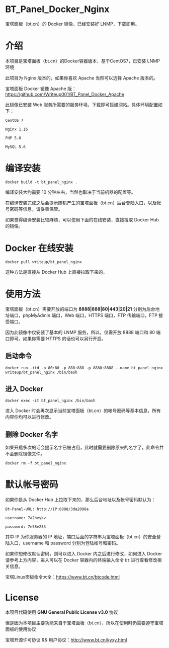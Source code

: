 # BT_Panel_Docker_Nginx
宝塔面板（bt.cn）的 Docker 镜像，已经安装好 LNMP，下载即用。

# 介绍
本项目是宝塔面板（bt.cn）的Docker容器版本，基于CentOS7，已安装 LNMP 环境

此项目为 Nginx 版本的，如果你喜欢 Apache 当然可以选择 Apache 版本的。

宝塔面板 Docker 镜像 Apache 版：https://github.com/Writeup001/BT_Panel_Docker_Apache

此镜像已安装 Web 服务所需要的服务环境，下载即可搭建网站。具体环境配置如下：
```
CentOS 7

Nginx 1.16

PHP 5.6

MySQL 5.6
```

# 编译安装
```
docker build -t bt_panel_nginx .
```
编译安装大约需要 10 分钟左右，当然也取决于当前机器的配置等。

在编译安装完成之后会提示随机产生的宝塔面板（bt.cn）后台登陆入口，以及帐号密码等信息，请妥善保管。

如果觉得编译安装比较麻烦，可以使用下面的在线安装，直接拉取 Docker Hub 的镜像。

# Docker 在线安装
```
docker pull writeup/bt_panel_nginx
```
这种方法是直接从 Docker Hub 上直接拉取下来的，

# 使用方法
宝塔面板（bt.cn）需要开放的端口为 **8888|888|80|443|20|21** 分别为后台地址端口，phpMyAdmin 端口，Web 端口，HTTPS 端口，FTP 传输端口，FTP 接受端口。

因为此镜像中仅安装了基本的 LNMP 服务，所以，仅需开放 8888 端口和 80 端口即可。如果你需要 HTTPS 的话也可以另行开启。

## 启动命令
```
docker run -itd -p 80:80 -p 888:888 -p 8888:8888 --name bt_panel_nginx writeup/bt_panel_nginx /bin/bash
```
## 进入 Docker
```
docker exec -it bt_panel_nginx /bin/bash
```
进入 Docker 时会再次显示当前宝塔面板（bt.cn）的帐号密码等基本信息，所有内容你均可以进行修改。

## 删除 Docker 名字
如果开启多次的话会提示名字已被占用，此时就需要删除原来的名字了，此命令并不会删除镜像文件。
```
docker rm -f bt_panel_nginx
```

# 默认帐号密码
如果你是从 Docker Hub 上拉取下来的，那么后台地址以及帐号密码默认为：
```
Bt-Panel-URL: http://IP:8888/3da2098a

username: 7a2hvykv

password: 7e58e233
```
其中 IP 为你服务器的 IP 地址，端口后面的字符串为宝塔面板（bt.cn）的安全登陆入口，username 和 password 分别为登陆帐号和密码。

如果你想修改默认密码，则可以进入 Docker 内之后进行修改，如何进入 Docker 请参考上方内容，进入可以在 Docker 容器内的终端输入命令 ```bt``` 进行查看修改相关信息。

宝塔Linux面板命令大全：https://www.bt.cn/btcode.html


# License
本项目代码使用 **GNU General Public License v3.0** 协议

但是因为本项目主要功能来自于宝塔面板（bt.cn），所以在使用时仍需要遵守宝塔面板的使用协议

宝塔开源许可协议 && 用户协议：http://www.bt.cn/kyxy.html

